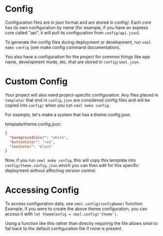 # Config

Configuration files are in json format and are stored in config/. Each core has its own configuration by name (for example, if you have an express core called "api", it will pull its configuration from `config/api.json`).

To generate the config files during deployment or development, run `smol make config` (see make config command documentation).

You also have a configuration for the project for common things like app name, development mode, etc. that are stored in `config/smol.json`.

# Custom Config

Your project will also need project-specific configuration. Any files placed in `template/` that end in `config.json` are considered config files and will be copied into `config/` when you run `smol make config`.

For example, let's make a system that has a theme.config.json.


template/theme.config.json:

```json
{
  "backgroundColor": "white",
  "buttonColor": "red",
  "textColor": "black"
}
```

Now, if you run `smol make config`, this will copy this template into `config/theme.config.json` which you can then edit for this specific deployment without affecting version control.

# Accessing Config

To access configuration data, use `smol.config(configName)` function. Example, if you were to create the above theme configuration, you can access it with `let themeConfig = smol.config('theme')`.

Using a function like this rather than directly requiring the file allows smol to fall back to the default configuration file if none is present.
